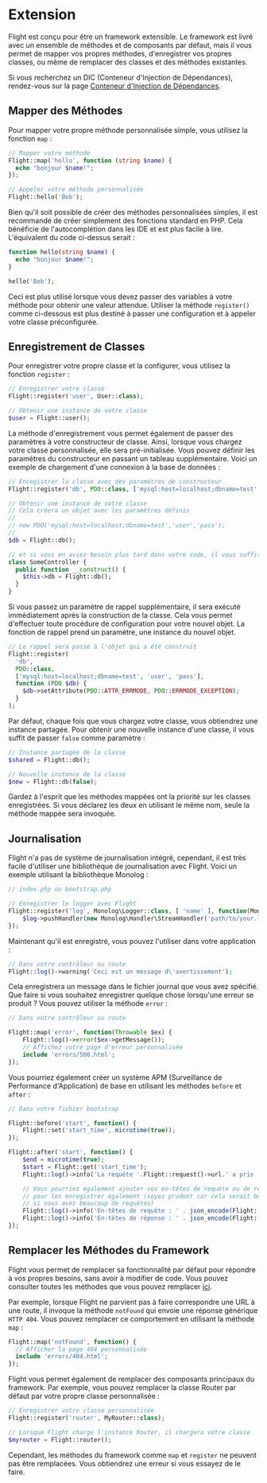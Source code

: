 # Extension

Flight est conçu pour être un framework extensible. Le framework est livré avec un ensemble de méthodes et de composants par défaut, mais il vous permet de mapper vos propres méthodes, d'enregistrer vos propres classes, ou même de remplacer des classes et des méthodes existantes.

Si vous recherchez un DIC (Conteneur d'Injection de Dépendances), rendez-vous sur la page [Conteneur d'Injection de Dépendances](dependency-injection-container).

## Mapper des Méthodes

Pour mapper votre propre méthode personnalisée simple, vous utilisez la fonction `map` :

```php
// Mapper votre méthode
Flight::map('hello', function (string $name) {
  echo "bonjour $name!";
});

// Appeler votre méthode personnalisée
Flight::hello('Bob');
```

Bien qu'il soit possible de créer des méthodes personnalisées simples, il est recommandé de créer simplement des fonctions standard en PHP. Cela bénéficie de l'autocomplétion dans les IDE et est plus facile à lire. L'équivalent du code ci-dessus serait :

```php
function hello(string $name) {
  echo "bonjour $name!";
}

hello('Bob');
```

Ceci est plus utilisé lorsque vous devez passer des variables à votre méthode pour obtenir une valeur attendue. Utiliser la méthode `register()` comme ci-dessous est plus destiné à passer une configuration et à appeler votre classe préconfigurée.

## Enregistrement de Classes

Pour enregistrer votre propre classe et la configurer, vous utilisez la fonction `register` :

```php
// Enregistrer votre classe
Flight::register('user', User::class);

// Obtenir une instance de votre classe
$user = Flight::user();
```

La méthode d'enregistrement vous permet également de passer des paramètres à votre constructeur de classe. Ainsi, lorsque vous chargez votre classe personnalisée, elle sera pré-initialisée. Vous pouvez définir les paramètres du constructeur en passant un tableau supplémentaire. Voici un exemple de chargement d'une connexion à la base de données :

```php
// Enregistrer la classe avec des paramètres de constructeur
Flight::register('db', PDO::class, ['mysql:host=localhost;dbname=test', 'user', 'pass']);

// Obtenir une instance de votre classe
// Cela créera un objet avec les paramètres définis
//
// new PDO('mysql:host=localhost;dbname=test','user','pass');
//
$db = Flight::db();

// et si vous en aviez besoin plus tard dans votre code, il vous suffit d'appeler la même méthode à nouveau
class SomeController {
  public function __construct() {
	$this->db = Flight::db();
  }
}
```

Si vous passez un paramètre de rappel supplémentaire, il sera exécuté immédiatement après la construction de la classe. Cela vous permet d'effectuer toute procédure de configuration pour votre nouvel objet. La fonction de rappel prend un paramètre, une instance du nouvel objet.

```php
// Le rappel sera passé à l'objet qui a été construit
Flight::register(
  'db',
  PDO::class,
  ['mysql:host=localhost;dbname=test', 'user', 'pass'],
  function (PDO $db) {
    $db->setAttribute(PDO::ATTR_ERRMODE, PDO::ERRMODE_EXCEPTION);
  }
);
```

Par défaut, chaque fois que vous chargez votre classe, vous obtiendrez une instance partagée. Pour obtenir une nouvelle instance d'une classe, il vous suffit de passer `false` comme paramètre :

```php
// Instance partagée de la classe
$shared = Flight::db();

// Nouvelle instance de la classe
$new = Flight::db(false);
```

Gardez à l'esprit que les méthodes mappées ont la priorité sur les classes enregistrées. Si vous déclarez les deux en utilisant le même nom, seule la méthode mappée sera invoquée.

## Journalisation

Flight n'a pas de système de journalisation intégré, cependant, il est très facile d'utiliser une bibliothèque de journalisation avec Flight. Voici un exemple utilisant la bibliothèque Monolog :

```php
// index.php ou bootstrap.php

// Enregistrer le logger avec Flight
Flight::register('log', Monolog\Logger::class, [ 'name' ], function(Monolog\Logger $log) {
    $log->pushHandler(new Monolog\Handler\StreamHandler('path/to/your.log', Monolog\Logger::WARNING));
});
```

Maintenant qu'il est enregistré, vous pouvez l'utiliser dans votre application :

```php
// Dans votre contrôleur ou route
Flight::log()->warning('Ceci est un message d\'avertissement');
```

Cela enregistrera un message dans le fichier journal que vous avez spécifié. Que faire si vous souhaitez enregistrer quelque chose lorsqu'une erreur se produit ? Vous pouvez utiliser la méthode `error` :

```php
// Dans votre contrôleur ou route

Flight::map('error', function(Throwable $ex) {
	Flight::log()->error($ex->getMessage());
	// Affichez votre page d'erreur personnalisée
	include 'errors/500.html';
});
```

Vous pourriez également créer un système APM (Surveillance de Performance d'Application) de base en utilisant les méthodes `before` et `after` :

```php
// Dans votre fichier bootstrap

Flight::before('start', function() {
	Flight::set('start_time', microtime(true));
});

Flight::after('start', function() {
	$end = microtime(true);
	$start = Flight::get('start_time');
	Flight::log()->info('La requête '.Flight::request()->url.' a pris ' . round($end - $start, 4) . ' secondes');

	// Vous pourriez également ajouter vos en-têtes de requête ou de réponse
	// pour les enregistrer également (soyez prudent car cela serait beaucoup de données
	// si vous avez beaucoup de requêtes)
	Flight::log()->info('En-têtes de requête : ' . json_encode(Flight::request()->headers));
	Flight::log()->info('En-têtes de réponse : ' . json_encode(Flight::response()->headers));
});
```

## Remplacer les Méthodes du Framework

Flight vous permet de remplacer sa fonctionnalité par défaut pour répondre à vos propres besoins, sans avoir à modifier de code. Vous pouvez consulter toutes les méthodes que vous pouvez remplacer [ici](/learn/api).

Par exemple, lorsque Flight ne parvient pas à faire correspondre une URL à une route, il invoque la méthode `notFound` qui envoie une réponse générique `HTTP 404`. Vous pouvez remplacer ce comportement en utilisant la méthode `map` :

```php
Flight::map('notFound', function() {
  // Afficher la page 404 personnalisée
  include 'errors/404.html';
});
```

Flight vous permet également de remplacer des composants principaux du framework. Par exemple, vous pouvez remplacer la classe Router par défaut par votre propre classe personnalisée :

```php
// Enregistrer votre classe personnalisée
Flight::register('router', MyRouter::class);

// Lorsque Flight charge l'instance Router, il chargera votre classe
$myrouter = Flight::router();
```

Cependant, les méthodes du framework comme `map` et `register` ne peuvent pas être remplacées. Vous obtiendrez une erreur si vous essayez de le faire.